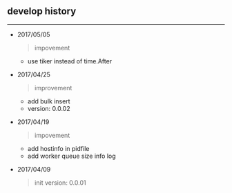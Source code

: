 ## develop history ##
---

- 2017/05/05
   > impovement
	* use tiker instead of time.After

- 2017/04/25
    > improvement
    * add bulk insert
    * version: 0.0.02

- 2017/04/19
    > impovement
	 * add hostinfo in pidfile
	 * add worker queue size info log

- 2017/04/09
	 > init
	 > version: 0.0.01


